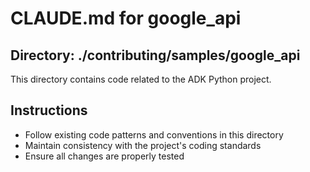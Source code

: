 # CLAUDE.md for google_api

## Directory: ./contributing/samples/google_api

This directory contains code related to the ADK Python project.

## Instructions
- Follow existing code patterns and conventions in this directory
- Maintain consistency with the project's coding standards
- Ensure all changes are properly tested
